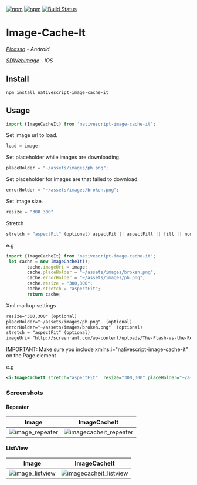 [![npm](https://img.shields.io/npm/v/nativescript-image-cache-it.svg)](https://www.npmjs.com/package/nativescript-image-cache-it)
[![npm](https://img.shields.io/npm/dt/nativescript-image-cache-it.svg?label=npm%20downloads)](https://www.npmjs.com/package/nativescript-image-cache-it)
[![Build Status](https://travis-ci.org/triniwiz/nativescript-image-cache-it.svg?branch=master)](https://travis-ci.org/triniwiz/nativescript-image-cache-it)
# Image-Cache-It
[*Picasso*](http://square.github.io/picasso/) - *Android*

[*SDWebImage*](https://github.com/rs/SDWebImage/) - *IOS*
## Install
```
npm install nativescript-image-cache-it
```
## Usage

```js
import {ImageCacheIt} from 'nativescript-image-cache-it';
```

Set image url to load.
```js
load = image;
```
Set placeholder while images are downloading.

```js
placeHolder = "~/assets/images/ph.png";
```
Set placeholder for images are that failed to download.
```js
errorHolder = "~/assets/images/broken.png";
```
Set image size.
```js
resize = "300 300"
```
Stretch
```js
stretch = "aspectFit" (optional) aspectFit || aspectFill || fill || none
```
e.g

```js
import {ImageCacheIt} from 'nativescript-image-cache-it';
 let cache = new ImageCacheIt();
        cache.imageUri = image;
        cache.placeHolder = "~/assets/images/broken.png";
        cache.errorHolder = "~/assets/images/ph.png";
        cache.resize = "300,300";
        cache.stretch = "aspectFit";
        return cache;
```
Xml markup settings
``` xml
resize="300,300" (optional)
placeHolder="~/assets/images/ph.png"  (optional)
errorHolder="~/assets/images/broken.png"  (optional)
stretch = "aspectFit" (optional)
imageUri= "http://screenrant.com/wp-content/uploads/The-Flash-vs-the-Reverse-Flash.jpg" (required)
```

IMPORTANT: Make sure you include xmlns:i="nativescript-image-cache-it" on the Page element

e.g
```xml
<i:ImageCacheIt stretch="aspectFit"  resize="300,300" placeHolder="~/assets/images/ph.png" errorHolder="~/assets/images/broken.png" imageUri="http://screenrant.com/wp-content/uploads/The-Flash-vs-the-Reverse-Flash.jpg"/>
```

### Screenshots

#### Repeater

Image |  ImageCacheIt
-------- | ---------
![image_repeater](screenshots/image_repeater.gif?raw=true) | ![imagecacheit_repeater](screenshots/cache-it_repeater.gif?raw=true)

#### ListView

Image |  ImageCacheIt
-------- | ---------
![image_listview](screenshots/image_list_view.gif?raw=true) | ![imagecacheit_listview](screenshots/cache-it_list_view.gif?raw=true)



